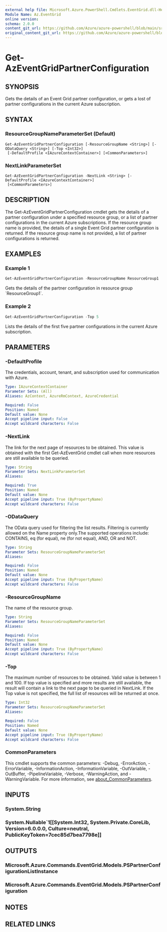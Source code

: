 ```yaml
---
external help file: Microsoft.Azure.PowerShell.Cmdlets.EventGrid.dll-Help.xml
Module Name: Az.EventGrid
online version: 
schema: 2.0.0
content_git_url: https://github.com/Azure/azure-powershell/blob/main/src/EventGrid/EventGrid/help/Get-AzEventGridPartnerConfiguration.md
original_content_git_url: https://github.com/Azure/azure-powershell/blob/main/src/EventGrid/EventGrid/help/Get-AzEventGridPartnerConfiguration.md
---
```


# Get-AzEventGridPartnerConfiguration

## SYNOPSIS
Gets the details of an Event Grid partner configuration, or gets a lost of partner configurations in the current Azure subscription.

## SYNTAX

### ResourceGroupNameParameterSet (Default)
```
Get-AzEventGridPartnerConfiguration [-ResourceGroupName <String>] [-ODataQuery <String>] [-Top <Int32>]
 [-DefaultProfile <IAzureContextContainer>] [<CommonParameters>]
```

### NextLinkParameterSet
```
Get-AzEventGridPartnerConfiguration -NextLink <String> [-DefaultProfile <IAzureContextContainer>]
 [<CommonParameters>]
```

## DESCRIPTION
 The Get-AzEventGridPartnerConfiguration cmdlet gets the details of a partner configuration under a specified resource group, or a list of partner configurations in the current Azure subscriptions.
 If the resource group name is provided, the details of a single Event Grid partner configuration is returned.
 If the resource group name is not provided, a list of partner configurations is returned.

## EXAMPLES

### Example 1
```powershell
Get-AzEventGridPartnerConfiguration -ResourceGroupName ResourceGroup1
```

Gets the details of the partner configuration in resource group \`ResourceGroup1\`.

### Example 2
```powershell
Get-AzEventGridPartnerConfiguration -Top 5
```

Lists the details of the first five partner configurations in the current Azure subscription.

## PARAMETERS

### -DefaultProfile
The credentials, account, tenant, and subscription used for communication with Azure.

```yaml
Type: IAzureContextContainer
Parameter Sets: (All)
Aliases: AzContext, AzureRmContext, AzureCredential

Required: False
Position: Named
Default value: None
Accept pipeline input: False
Accept wildcard characters: False
```

### -NextLink
The link for the next page of resources to be obtained.
This value is obtained with the first Get-AzEventGrid cmdlet call when more resources are still available to be queried.

```yaml
Type: String
Parameter Sets: NextLinkParameterSet
Aliases:

Required: True
Position: Named
Default value: None
Accept pipeline input: True (ByPropertyName)
Accept wildcard characters: False
```

### -ODataQuery
The OData query used for filtering the list results.
Filtering is currently allowed on the Name property only.The supported operations include: CONTAINS, eq (for equal), ne (for not equal), AND, OR and NOT.

```yaml
Type: String
Parameter Sets: ResourceGroupNameParameterSet
Aliases:

Required: False
Position: Named
Default value: None
Accept pipeline input: True (ByPropertyName)
Accept wildcard characters: False
```

### -ResourceGroupName
The name of the resource group.

```yaml
Type: String
Parameter Sets: ResourceGroupNameParameterSet
Aliases:

Required: False
Position: Named
Default value: None
Accept pipeline input: True (ByPropertyName)
Accept wildcard characters: False
```

### -Top
The maximum number of resources to be obtained.
Valid value is between 1 and 100.
If top value is specified and more results are still available, the result will contain a link to the next page to be queried in NextLink.
If the Top value is not specified, the full list of resources will be returned at once.

```yaml
Type: Int32
Parameter Sets: ResourceGroupNameParameterSet
Aliases:

Required: False
Position: Named
Default value: None
Accept pipeline input: True (ByPropertyName)
Accept wildcard characters: False
```

### CommonParameters
This cmdlet supports the common parameters: -Debug, -ErrorAction, -ErrorVariable, -InformationAction, -InformationVariable, -OutVariable, -OutBuffer, -PipelineVariable, -Verbose, -WarningAction, and -WarningVariable. For more information, see [about_CommonParameters](http://go.microsoft.com/fwlink/?LinkID=113216).

## INPUTS

### System.String

### System.Nullable`1[[System.Int32, System.Private.CoreLib, Version=6.0.0.0, Culture=neutral, PublicKeyToken=7cec85d7bea7798e]]

## OUTPUTS

### Microsoft.Azure.Commands.EventGrid.Models.PSPartnerConfigurationListInstance

### Microsoft.Azure.Commands.EventGrid.Models.PSPartnerConfiguration

## NOTES

## RELATED LINKS
